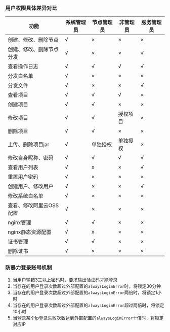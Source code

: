 ### 用户权限具体差异对比

|  功能  |  系统管理员  |  节点管理员  |  非管理员  | 服务管理员 |
| -- | -- | -- | -- | -- |
|  创建、修改、删除节点  | √   | × | ×  |  ×  |
|  创建、修改、删除节点分发  | √   | × | ×  |  √  |
|  查看操作日志  | √   | √ | √  |  √  |
|  分发白名单  | √   | × | ×  |  ×  |
|  分发文件  | √   | × | ×  |  √  |
|  查看项目  |  √  |  √  | √   |  ×  |
|  创建项目  | √   |  √  |  ×  | ×  |
|  修改项目  | √   |  √  |  授权项目  | ×  |
|  删除项目  | √   |  √  |  ×  | ×  |
|  上传、删除项目jar  | √   |  单独授权  |  单独授权  | ×  |
|  修改自身昵称、密码  | √   |  √  |  √  | √  |
|  查看用户列表  | √   |  x  | ×  | √  |
|  重置用户密码  | √   |  ×  | ×  |  ×  |
|  创建用户、修改用户  | √   |  ×  | ×  |  √  |
|  修改系统白名单  | √   | × | ×  |  ×  |
|  查看、修改阿里云OSS配置  | √   | × | ×  |  ×  |
|  nginx管理  | √   | √ | ×  |  ×  |
|  nginx静态资源配置  | √   | x | ×  |  ×  |
|  证书管理  | √   | √ | ×  |  ×  |
|  删除证书  | √   | × | ×  |  ×  |

  
###  防暴力登录账号机制

1. 当用户输错3三以上密码时，要求输出验证码才能登录
2. 当存在的用户登录次数超过外部配置的`alwaysLoginError`时，将锁定30分钟
3. 当存在的用户登录次数超过外部配置的`alwaysLoginError`两倍时，将锁定1小时
4. 当存在的用户登录次数超过外部配置的`alwaysLoginError`超过两倍时，将锁定10小时
5. 当登录某个Ip登录失败次数达到外部配置的`alwaysLoginError`十倍时，将锁定对应IP